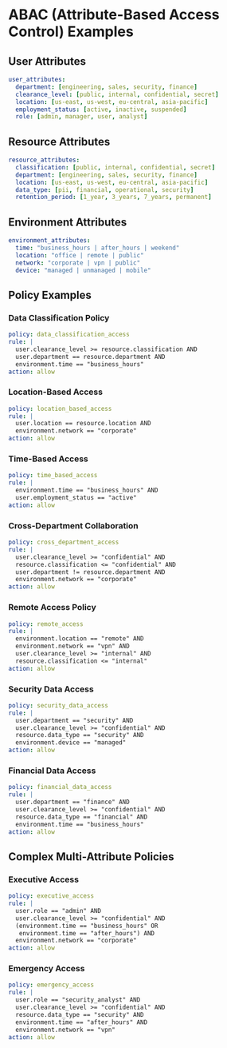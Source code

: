# ABAC (Attribute-Based Access Control) Examples

## User Attributes
```yaml
user_attributes:
  department: [engineering, sales, security, finance]
  clearance_level: [public, internal, confidential, secret]
  location: [us-east, us-west, eu-central, asia-pacific]
  employment_status: [active, inactive, suspended]
  role: [admin, manager, user, analyst]
```

## Resource Attributes
```yaml
resource_attributes:
  classification: [public, internal, confidential, secret]
  department: [engineering, sales, security, finance]
  location: [us-east, us-west, eu-central, asia-pacific]
  data_type: [pii, financial, operational, security]
  retention_period: [1_year, 3_years, 7_years, permanent]
```

## Environment Attributes
```yaml
environment_attributes:
  time: "business_hours | after_hours | weekend"
  location: "office | remote | public"
  network: "corporate | vpn | public"
  device: "managed | unmanaged | mobile"
```

## Policy Examples

### Data Classification Policy
```yaml
policy: data_classification_access
rule: |
  user.clearance_level >= resource.classification AND
  user.department == resource.department AND
  environment.time == "business_hours"
action: allow
```

### Location-Based Access
```yaml
policy: location_based_access
rule: |
  user.location == resource.location AND
  environment.network == "corporate"
action: allow
```

### Time-Based Access
```yaml
policy: time_based_access
rule: |
  environment.time == "business_hours" AND
  user.employment_status == "active"
action: allow
```

### Cross-Department Collaboration
```yaml
policy: cross_department_access
rule: |
  user.clearance_level >= "confidential" AND
  resource.classification <= "confidential" AND
  user.department != resource.department AND
  environment.network == "corporate"
action: allow
```

### Remote Access Policy
```yaml
policy: remote_access
rule: |
  environment.location == "remote" AND
  environment.network == "vpn" AND
  user.clearance_level >= "internal" AND
  resource.classification <= "internal"
action: allow
```

### Security Data Access
```yaml
policy: security_data_access
rule: |
  user.department == "security" AND
  user.clearance_level >= "confidential" AND
  resource.data_type == "security" AND
  environment.device == "managed"
action: allow
```

### Financial Data Access
```yaml
policy: financial_data_access
rule: |
  user.department == "finance" AND
  user.clearance_level >= "confidential" AND
  resource.data_type == "financial" AND
  environment.time == "business_hours"
action: allow
```

## Complex Multi-Attribute Policies

### Executive Access
```yaml
policy: executive_access
rule: |
  user.role == "admin" AND
  user.clearance_level >= "confidential" AND
  (environment.time == "business_hours" OR 
   environment.time == "after_hours") AND
  environment.network == "corporate"
action: allow
```

### Emergency Access
```yaml
policy: emergency_access
rule: |
  user.role == "security_analyst" AND
  user.clearance_level >= "confidential" AND
  resource.data_type == "security" AND
  environment.time == "after_hours" AND
  environment.network == "vpn"
action: allow
```
